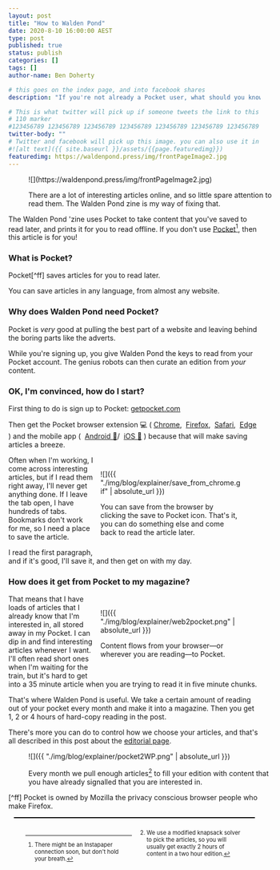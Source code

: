 ```yaml
---
layout: post
title: "How to Walden Pond"
date: 2020-8-10 16:00:00 AEST
type: post
published: true
status: publish
categories: []
tags: []
author-name: Ben Doherty

# this goes on the index page, and into facebook shares
description: "If you're not already a Pocket user, what should you know?"

# This is what twitter will pick up if someone tweets the link to this page
# 110 marker
#123456789 123456789 123456789 123456789 123456789 123456789 123456789 123456789 123456789 123456789 123456789 123456789
twitter-body: ""
# Twitter and facebook will pick up this image. you can also use it in a post with: -
#![alt text]({{ site.baseurl }}/assets/{{page.featuredimg}})
featuredimg: https://waldenpond.press/img/frontPageImage2.jpg
---
```


<style>
    figure.full-width {
        width: 100%;
        max-width: initial;
    }
    figure.half-width {
        width: 20em;
        max-width: 100%;
        float: right;
        margin-left: 1em;
    }
    figure img {
        max-height: initial;
    }
    .footnotes {
        clear: both;
        column-width: 16em;
        font-size: 80%;
        border-top: 2px solid black;
        padding: 2em;
        margin: 1em
    }
    h3{clear: both;}
</style>
<figure class="full-width">
![](https://waldenpond.press/img/frontPageImage2.jpg)

<figcaption>

There are a lot of interesting articles online, and so little spare attention to read them. The Walden Pond zine is my way of fixing that.

</figcaption>
</figure>

The Walden Pond 'zine uses Pocket to take content that you've saved to read later, and prints it for you to read offline. If you don't use [Pocket](https://getpocket.com/)[^ip], then this article is for you!

### What is Pocket?

Pocket[^ff] saves articles for you to read later.

You can save articles in any language, from almost any website.

### Why does Walden Pond need Pocket?

Pocket is _very_ good at pulling the best part of a website and leaving behind the boring parts like the adverts.

While you're signing up, you give Walden Pond the keys to read from your Pocket account. The genius robots can then curate an edition from _your_ content.

### OK, I'm convinced, how do I start?

First thing to do is sign up to Pocket: [getpocket.com](https://getpocket.com/)

Then get the Pocket browser extension 💻 (
[Chrome](https://getpocket.com/chrome/), 
[Firefox](https://getpocket.com/firefox/), 
[Safari](https://getpocket.com/safari/), 
[Edge](https://getpocket.com/edge)
) and the mobile app ( 
[Android 🤖](https://play.google.com/store/apps/details?id=com.ideashower.readitlater.pro)/ 
[iOS 🍏](https://apps.apple.com/au/app/pocket-save-read-grow/id309601447)
) because that will make saving articles a breeze.

<figure class="half-width">

![]({{ "./img/blog/explainer/save_from_chrome.gif" | absolute_url }})

<figcaption>

You can save from the browser by clicking the save to Pocket icon. That's it, you can do something else and come back to read the article later.

</figcaption>
</figure>

Often when I'm working, I come across interesting articles, but if I read them right away, I'll never get anything done. If I leave the tab open, I have hundreds of tabs. Bookmarks don't work for me, so I need a place to save the article.

I read the first paragraph, and if it's good, I'll save it, and then get on with my day.

### How does it get from Pocket to my magazine?

<figure class="half-width">

![]({{ "./img/blog/explainer/web2pocket.png" | absolute_url }})

<figcaption>

Content flows from your browser&mdash;or wherever you are reading&mdash;to Pocket.

</figcaption>
</figure>

That means that I have loads of articles that I already know that I'm interested in, all stored away in my Pocket. I can dip in and find interesting articles whenever I want. I'll often read short ones when I'm waiting for the train, but it's hard to get into a 35 minute article when you are trying to read it in five minute chunks.

That's where Walden Pond is useful. We take a certain amount of reading out of your pocket every month and make it into a magazine. Then you get 1, 2 or 4 hours of hard-copy reading in the post.

There's more you can do to control how we choose your articles, and that's all described in this post about the [editorial page](https://waldenpond.press/2020/05/26/editorial.html).

<figure class="full-width">

![]({{ "./img/blog/explainer/pocket2WP.png" | absolute_url }})

<figcaption>

Every month we pull enough articles[^ks] to fill your edition with content that you have already signalled that you are interested in.

</figcaption>
</figure>

[^ks]: We use a modified knapsack solver to pick the articles, so you will usually get exactly 2 hours of content in a two hour edition.
[^ip]: There might be an Instapaper connection soon, but don't hold your breath.

[^ff] Pocket is owned by Mozilla the privacy conscious browser people who make Firefox.
